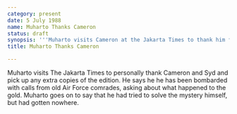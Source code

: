 ```yaml
---
category: present
date: 5 July 1988
name: Muharto Thanks Cameron
status: draft
synopsis: '''Muharto visits Cameron at the Jakarta Times to thank him for the article.'''
title: Muharto Thanks Cameron

---
```






Muharto 
visits The Jakarta Times to personally thank Cameron and Syd and pick up any extra copies of the edition. He says
he he has been bombarded with calls from old Air Force comrades, asking
about what happened to the gold. Muharto goes on to say that he had
tried to solve the mystery himself, but had gotten nowhere.
